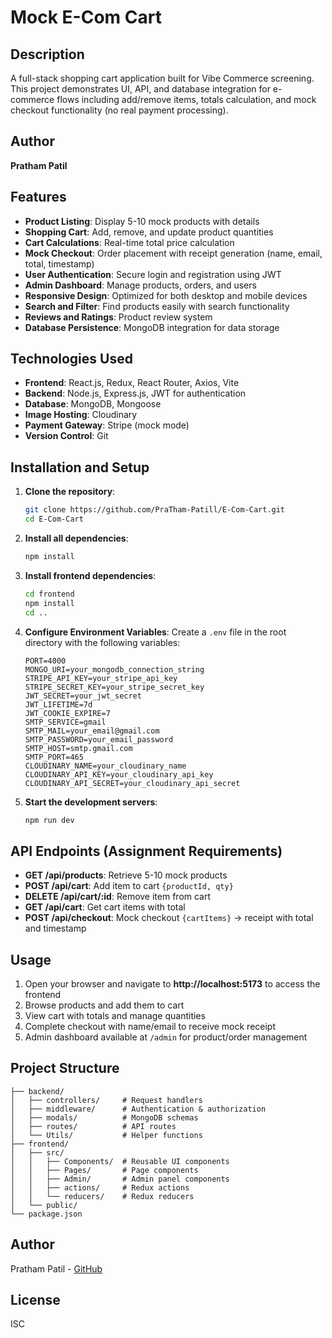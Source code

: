 # Mock E-Com Cart

## Description
A full-stack shopping cart application built for Vibe Commerce screening. This project demonstrates UI, API, and database integration for e-commerce flows including add/remove items, totals calculation, and mock checkout functionality (no real payment processing).

## Author
**Pratham Patil**

## Features
- **Product Listing**: Display 5-10 mock products with details
- **Shopping Cart**: Add, remove, and update product quantities
- **Cart Calculations**: Real-time total price calculation
- **Mock Checkout**: Order placement with receipt generation (name, email, total, timestamp)
- **User Authentication**: Secure login and registration using JWT
- **Admin Dashboard**: Manage products, orders, and users
- **Responsive Design**: Optimized for both desktop and mobile devices
- **Search and Filter**: Find products easily with search functionality
- **Reviews and Ratings**: Product review system
- **Database Persistence**: MongoDB integration for data storage

## Technologies Used
- **Frontend**: React.js, Redux, React Router, Axios, Vite
- **Backend**: Node.js, Express.js, JWT for authentication
- **Database**: MongoDB, Mongoose
- **Image Hosting**: Cloudinary
- **Payment Gateway**: Stripe (mock mode)
- **Version Control**: Git

## Installation and Setup

1. **Clone the repository**:
    ```bash
    git clone https://github.com/PraTham-Patill/E-Com-Cart.git
    cd E-Com-Cart
    ```

2. **Install all dependencies**:
    ```bash
    npm install
    ```

3. **Install frontend dependencies**:
    ```bash
    cd frontend
    npm install
    cd ..
    ```

4. **Configure Environment Variables**:
    Create a `.env` file in the root directory with the following variables:
    ```
    PORT=4000
    MONGO_URI=your_mongodb_connection_string
    STRIPE_API_KEY=your_stripe_api_key
    STRIPE_SECRET_KEY=your_stripe_secret_key
    JWT_SECRET=your_jwt_secret
    JWT_LIFETIME=7d
    JWT_COOKIE_EXPIRE=7
    SMTP_SERVICE=gmail
    SMTP_MAIL=your_email@gmail.com
    SMTP_PASSWORD=your_email_password
    SMTP_HOST=smtp.gmail.com
    SMTP_PORT=465
    CLOUDINARY_NAME=your_cloudinary_name
    CLOUDINARY_API_KEY=your_cloudinary_api_key
    CLOUDINARY_API_SECRET=your_cloudinary_api_secret
    ```

5. **Start the development servers**:
    ```bash
    npm run dev
    ```

## API Endpoints (Assignment Requirements)

- **GET /api/products**: Retrieve 5-10 mock products
- **POST /api/cart**: Add item to cart `{productId, qty}`
- **DELETE /api/cart/:id**: Remove item from cart
- **GET /api/cart**: Get cart items with total
- **POST /api/checkout**: Mock checkout `{cartItems}` → receipt with total and timestamp

## Usage

1. Open your browser and navigate to **http://localhost:5173** to access the frontend
2. Browse products and add them to cart
3. View cart with totals and manage quantities
4. Complete checkout with name/email to receive mock receipt
5. Admin dashboard available at `/admin` for product/order management

## Project Structure

```
├── backend/
│   ├── controllers/     # Request handlers
│   ├── middleware/      # Authentication & authorization
│   ├── modals/          # MongoDB schemas
│   ├── routes/          # API routes
│   └── Utils/           # Helper functions
├── frontend/
│   ├── src/
│   │   ├── Components/  # Reusable UI components
│   │   ├── Pages/       # Page components
│   │   ├── Admin/       # Admin panel components
│   │   ├── actions/     # Redux actions
│   │   └── reducers/    # Redux reducers
│   └── public/
└── package.json
```

## Author
Pratham Patil - [GitHub](https://github.com/PraTham-Patill)

## License
ISC
